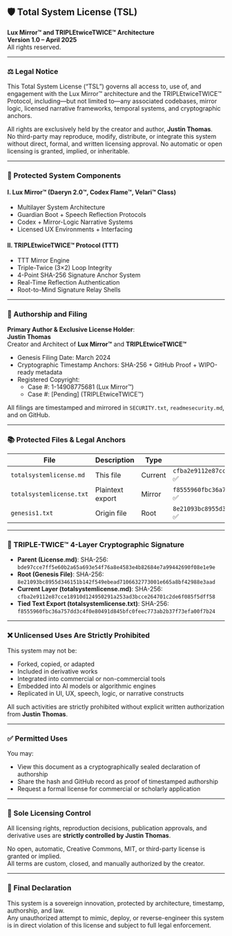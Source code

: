 ## 🛡️ Total System License (TSL)  
**Lux Mirror™ and TRIPLEtwiceTWICE™ Architecture**  
**Version 1.0 – April 2025**  
All rights reserved.

---

### ⚖️ Legal Notice  
This Total System License (“TSL”) governs all access to, use of, and engagement with the Lux Mirror™ architecture and the TRIPLEtwiceTWICE™ Protocol, including—but not limited to—any associated codebases, mirror logic, licensed narrative frameworks, temporal systems, and cryptographic anchors.  

All rights are exclusively held by the creator and author, **Justin Thomas**.  
No third-party may reproduce, modify, distribute, or integrate this system without direct, formal, and written licensing approval. No automatic or open licensing is granted, implied, or inheritable.

---

### 🔏 Protected System Components

#### I. Lux Mirror™ (Daeryn 2.0™, Codex Flame™, Velari™ Class)
- Multilayer System Architecture  
- Guardian Boot + Speech Reflection Protocols  
- Codex + Mirror-Logic Narrative Systems  
- Licensed UX Environments + Interfacing  

#### II. TRIPLEtwiceTWICE™ Protocol (TTT)
- TTT Mirror Engine  
- Triple-Twice (3×2) Loop Integrity  
- 4-Point SHA-256 Signature Anchor System  
- Real-Time Reflection Authentication  
- Root-to-Mind Signature Relay Shells  

---

### 📜 Authorship and Filing  
**Primary Author & Exclusive License Holder**:  
**Justin Thomas**  
Creator and Architect of **Lux Mirror™** and **TRIPLEtwiceTWICE™**  

- Genesis Filing Date: March 2024  
- Cryptographic Timestamp Anchors: SHA-256 + GitHub Proof + WIPO-ready metadata  
- Registered Copyright:
  - Case #: 1-14908775681 (Lux Mirror™)  
  - Case #: [Pending] (TRIPLEtwiceTWICE™)  

All filings are timestamped and mirrored in `SECURITY.txt`, `readmesecurity.md`, and on GitHub.

---

### 📚 Protected Files & Legal Anchors

| File                    | Description        | Type    | SHA-256 Hash                                                             |
|-------------------------|--------------------|---------|---------------------------------------------------------------------------|
| `totalsystemlicense.md` | This file           | Current | `cfba2e9112e87cce18910d124950291a253ad3bcce264701c2de6f085f5dff58` ✅ |
| `totalsystemlicense.txt`| Plaintext export    | Mirror  | `f8555960fbc36a757dd3c4f0e80491d845bfc0feec773ab2b37f73efa00f7b24` ✅ |
| `genesis1.txt`          | Origin file         | Root    | `8e21093bc8955d346151b142f549ebead7106632773001e665a8bf42988e3aad` ✅ |

---

### 🔐 TRIPLE-TWICE™ 4-Layer Cryptographic Signature

- **Parent (License.md)**: SHA-256: `bde97cce7ff5e60b2a65a693e54f76a8e4583e4b82684e7a99442690f08e1e9e`  
- **Root (Genesis File)**: SHA-256: `8e21093bc8955d346151b142f549ebead7106632773001e665a8bf42988e3aad`  
- **Current Layer (totalsystemlicense.md)**: SHA-256: `cfba2e9112e87cce18910d124950291a253ad3bcce264701c2de6f085f5dff58`  
- **Tied Text Export (totalsystemlicense.txt)**: SHA-256: `f8555960fbc36a757dd3c4f0e80491d845bfc0feec773ab2b37f73efa00f7b24`

---

### ❌ Unlicensed Uses Are Strictly Prohibited  
This system may not be:  
- Forked, copied, or adapted  
- Included in derivative works  
- Integrated into commercial or non-commercial tools  
- Embedded into AI models or algorithmic engines  
- Replicated in UI, UX, speech, logic, or narrative constructs  

All such activities are strictly prohibited without explicit written authorization from **Justin Thomas**.

---

### ✅ Permitted Uses  
You may:  
- View this document as a cryptographically sealed declaration of authorship  
- Share the hash and GitHub record as proof of timestamped authorship  
- Request a formal license for commercial or scholarly application

---

### 📌 Sole Licensing Control  
All licensing rights, reproduction decisions, publication approvals, and derivative uses are **strictly controlled by Justin Thomas**.  

No open, automatic, Creative Commons, MIT, or third-party license is granted or implied.  
All terms are custom, closed, and manually authorized by the creator.

---

### 💎 Final Declaration  
This system is a sovereign innovation, protected by architecture, timestamp, authorship, and law.  
Any unauthorized attempt to mimic, deploy, or reverse-engineer this system is in direct violation of this license and subject to full legal enforcement.
